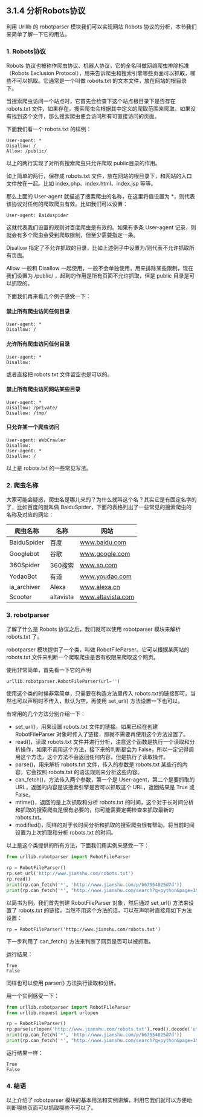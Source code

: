 ## 3.1.4 分析Robots协议

利用 Urllib 的 robotparser 模块我们可以实现网站 Robots 协议的分析，本节我们来简单了解一下它的用法。

### 1. Robots协议

Robots 协议也被称作爬虫协议、机器人协议，它的全名叫做网络爬虫排除标准（Robots Exclusion Protocol），用来告诉爬虫和搜索引擎哪些页面可以抓取，哪些不可以抓取。它通常是一个叫做  robots.txt 的文本文件，放在网站的根目录下。

当搜索爬虫访问一个站点时，它首先会检查下这个站点根目录下是否存在 robots.txt 文件，如果存在，搜索爬虫会根据其中定义的爬取范围来爬取。如果没有找到这个文件，那么搜索爬虫便会访问所有可直接访问的页面。

下面我们看一个 robots.txt 的样例：

```
User-agent: *
Disallow: /
Allow: /public/
```

以上的两行实现了对所有搜索爬虫只允许爬取 public目录的作用。

如上简单的两行，保存成 robots.txt 文件，放在网站的根目录下，和网站的入口文件放在一起。比如 index.php、index.html、index.jsp 等等。

那么上面的 User-agent 就描述了搜索爬虫的名称，在这里将值设置为 *，则代表该协议对任何的爬取爬虫有效。比如我们可以设置：

```
User-agent: Baiduspider
```

这就代表我们设置的规则对百度爬虫是有效的。如果有多条 User-agent 记录，则就会有多个爬虫会受到爬取限制，但至少需要指定一条。

Disallow 指定了不允许抓取的目录，比如上述例子中设置为/则代表不允许抓取所有页面。

Allow 一般和 Disallow 一起使用，一般不会单独使用，用来排除某些限制，现在我们设置为 /public/ ，起到的作用是所有页面不允许抓取，但是 public 目录是可以抓取的。

下面我们再来看几个例子感受一下：

#### 禁止所有爬虫访问任何目录

```
User-agent: * 
Disallow: /
```

#### 允许所有爬虫访问任何目录

```
User-agent: *
Disallow:
```

或者直接把 robots.txt 文件留空也是可以的。

#### 禁止所有爬虫访问网站某些目录

```
User-agent: *
Disallow: /private/
Disallow: /tmp/
```

#### 只允许某一个爬虫访问

```
User-agent: WebCrawler
Disallow:
User-agent: *
Disallow: /
```

以上是 robots.txt 的一些常见写法。

### 2. 爬虫名称

大家可能会疑惑，爬虫名是哪儿来的？为什么就叫这个名？其实它是有固定名字的了，比如百度的就叫做 BaiduSpider，下面的表格列出了一些常见的搜索爬虫的名称及对应的网站：

| 爬虫名称 | 名称 | 网站 |
| -----| ----- | ----- |
| BaiduSpider | 百度 | www.baidu.com |
| Googlebot | 谷歌 | www.google.com |
| 360Spider | 360搜索 | www.so.com |
| YodaoBot | 有道 | www.youdao.com |
| ia_archiver | Alexa | www.alexa.cn |
| Scooter | altavista | www.altavista.com |


### 3. robotparser

了解了什么是 Robots 协议之后，我们就可以使用 robotparser 模块来解析 robots.txt 了。

robotparser 模块提供了一个类，叫做 RobotFileParser。它可以根据某网站的 robots.txt 文件来判断一个爬取爬虫是否有权限来爬取这个网页。

使用非常简单，首先看一下它的声明

```python
urllib.robotparser.RobotFileParser(url='')
```

使用这个类的时候非常简单，只需要在构造方法里传入 robots.txt的链接即可。当然也可以声明时不传入，默认为空，再使用 set_url() 方法设置一下也可以。

有常用的几个方法分别介绍一下：

* set_url()，用来设置 robots.txt 文件的链接。如果已经在创建 RobotFileParser 对象时传入了链接，那就不需要再使用这个方法设置了。
* read()，读取 robots.txt 文件并进行分析，注意这个函数是执行一个读取和分析操作，如果不调用这个方法，接下来的判断都会为 False，所以一定记得调用这个方法，这个方法不会返回任何内容，但是执行了读取操作。
* parse()，用来解析 robots.txt 文件，传入的参数是 robots.txt 某些行的内容，它会按照 robots.txt 的语法规则来分析这些内容。
* can_fetch()，方法传入两个参数，第一个是 User-agent，第二个是要抓取的 URL，返回的内容是该搜索引擎是否可以抓取这个 URL，返回结果是 True 或 False。
* mtime()，返回的是上次抓取和分析 robots.txt 的时间，这个对于长时间分析和抓取的搜索爬虫是很有必要的，你可能需要定期检查来抓取最新的 robots.txt。
* modified()，同样的对于长时间分析和抓取的搜索爬虫很有帮助，将当前时间设置为上次抓取和分析 robots.txt 的时间。

以上是这个类提供的所有方法，下面我们用实例来感受一下：

```python
from urllib.robotparser import RobotFileParser

rp = RobotFileParser()
rp.set_url('http://www.jianshu.com/robots.txt')
rp.read()
print(rp.can_fetch('*', 'http://www.jianshu.com/p/b67554025d7d'))
print(rp.can_fetch('*', "http://www.jianshu.com/search?q=python&page=1&type=collections"))
```

以简书为例，我们首先创建 RobotFileParser 对象，然后通过 set_url() 方法来设置了 robots.txt 的链接。当然不用这个方法的话，可以在声明时直接用如下方法设置：

```
rp = RobotFileParser('http://www.jianshu.com/robots.txt')
```

下一步利用了 can_fetch() 方法来判断了网页是否可以被抓取。

运行结果：

```
True
False
```

同样也可以使用 parser() 方法执行读取和分析。

用一个实例感受一下：

```python
from urllib.robotparser import RobotFileParser
from urllib.request import urlopen

rp = RobotFileParser()
rp.parse(urlopen('http://www.jianshu.com/robots.txt').read().decode('utf-8').split('\n'))
print(rp.can_fetch('*', 'http://www.jianshu.com/p/b67554025d7d'))
print(rp.can_fetch('*', "http://www.jianshu.com/search?q=python&page=1&type=collections"))
```

运行结果一样：

```
True
False
```

### 4. 结语

以上介绍了 robotparser 模块的基本用法和实例讲解，利用它我们就可以方便地判断哪些页面可以抓取哪些不可以了。